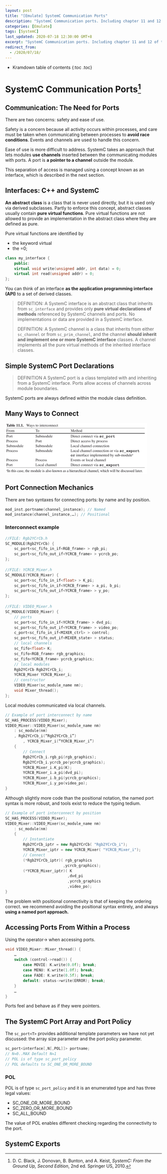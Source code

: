 ```yaml
---
layout: post
title: "[Emulate] SystemC Communication Ports"
description: "SystemC Communication ports. Including chapter 11 and 12 of the book SystemC from the Ground Up."
categories: [Emulate]
tags: [SystemC]
last_updated: 2020-07-18 12:30:00 GMT+8
excerpt: "SystemC Communication ports. Including chapter 11 and 12 of the book SystemC from the Ground Up. Including the concepts of interface, port and channel."
redirect_from:
  - /2020/07/18/
---
```


* Kramdown table of contents
{:toc .toc}
# SystemC Communication Ports[^1]

## Communication: The Need for Ports

There are two concerns: safety and ease of use. 

Safety is a concern because all activity occurs within processes, and care must be taken when communicating between processes to **avoid race conditions**. Events and channels are used to handle this concern.

Ease of use is more difficult to address. SystemC takes an approach that lets modules **use channels** inserted between the communicating modules with ports. A port is **a pointer to a channel** outside the module.

This separation of access is managed using a concept known as an interface, which is described in the next section.

## Interfaces: C++ and SystemC

**An abstract class** is a class that is never used directly, but it is used only via derived subclasses. Partly to enforce this concept, abstract classes usually contain **pure virtual functions**. Pure virtual functions are not allowed to provide an implementation in the abstract class where they are defined as pure.

Pure virtual functions are identified by

+ the keyword virtual
+ the =0;

```c++
class my_interface { 
    public: 
    virtual void write(unsigned addr, int data) = 0; 
    virtual int read(unsigned addr) = 0;
};
```

You can think of an interface **as the application programming interface (API)** to a set of derived classes.

> DEFINITION: A SystemC interface is an abstract class that inherits from `sc_interface` and provides only **pure virtual declarations of methods** referenced by SystemC channels and ports. No implementations or data are provided in a SystemC interface.
>
> DEFINITION: A SystemC channel is a class that inherits from either `sc_channel` or from `sc_prim_channel`, and the channel **should inherit and implement one or more SystemC interface** classes. A channel implements all the pure virtual methods of the inherited interface classes.

## Simple SystemC Port Declarations

> DEFINITION A SystemC port is a class templated with and inheriting from a SystemC interface. Ports allow access of channels across module boundaries.

SystemC ports are always defined within the module class definition.

## Many Ways to Connect

<img src="https://raw.githubusercontent.com/SingularityKChen/PicUpload/master/img/20200718110256.png" alt="Many Ways to Connect" style="zoom:50%;" />

## Port Connection Mechanics

There are two syntaxes for connecting ports: by name and by position.

```c++
mod_inst.portname(channel_instance); // Named 
mod_instance(channel_instance,…); // Positional
```

### Interconnect example

```c++
//FILE: Rgb2YCrCb.h 
SC_MODULE(Rgb2YCrCb) {
    sc_port<sc_fifo_in_if<RGB_frame> > rgb_pi;
    sc_port<sc_fifo_out_if<YCRCB_frame> > ycrcb_po;
};

//FILE: YCRCB_Mixer.h 
SC_MODULE(YCRCB_Mixer) {
    sc_port<sc_fifo_in_if<float> > K_pi; 
    sc_port<sc_fifo_in_if<YCRCB_frame> > a_pi, b_pi;
    sc_port<sc_fifo_out_if<YCRCB_frame> > y_po;
};

//FILE: VIDEO_Mixer.h 
SC_MODULE(VIDEO_Mixer) { 
    // ports 
    sc_port<sc_fifo_in_if<YCRCB_frame> > dvd_pi; 
    sc_port<sc_fifo_out_if<YCRCB_frame> > video_po; 
    c_port<sc_fifo_in_if<MIXER_ctrl> > control; 
    sc_port<sc_fifo_out_if<MIXER_state> > status; 
    // local channels 
    sc_fifo<float> K; 
    sc_fifo<RGB_frame> rgb_graphics;
    sc_fifo<YCRCB_frame> ycrcb_graphics; 
    // local modules 
    Rgb2YCrCb Rgb2YCrCb_i; 
    YCRCB_Mixer YCRCB_Mixer_i; 
    // constructor 
    VIDEO_Mixer(sc_module_name nm); 
    void Mixer_thread();
};
```

Local modules communicated via local channels.

```c++
// Example of port interconnect by name
SC_HAS_PROCESS(VIDEO_Mixer); 
VIDEO_Mixer::VIDEO_Mixer(sc_module_name nm) 
    : sc_module(nm)
    , Rgb2YCrCb_i(“Rgb2YCrCb_i”) 
        , YCRCB_Mixer_i(“YCRCB_Mixer_i”) 
    {
        // Connect
        Rgb2YCrCb_i.rgb_pi(rgb_graphics); 
        Rgb2YCrCb_i.ycrcb_po(ycrcb_graphics); 
        YCRCB_Mixer_i.K_pi(K); 
        YCRCB_Mixer_i.a_pi(dvd_pi); 
        YCRCB_Mixer_i.b_pi(ycrcb_graphics); 
        YCRCB_Mixer_i.y_po(video_po);
}
```

Although slightly more code than the positional notation, the named port syntax is more robust, and tools exist to reduce the typing tedium.

```c++
// Example of port interconnect by position
SC_HAS_PROCESS(VIDEO_Mixer); 
VIDEO_Mixer::VIDEO_Mixer(sc_module_name nm) 
    : sc_module(nm) 
    {
        // Instantiate 
        Rgb2YCrCb_iptr = new Rgb2YCrCb( "Rgb2YCrCb_i");
        YCRCB_Mixer_iptr = new YCRCB_Mixer( "YCRCB_Mixer_i"); 
        // Connect
        (*Rgb2YCrCb_iptr)( rgb_graphics 
                          ,ycrcb_graphics); 
        (*YCRCB_Mixer_iptr)( K 
                            ,dvd_pi
                            ,ycrcb_graphics 
                            ,video_po);
}
```

The problem with positional connectivity is that of keeping the ordering correct. we recommend avoiding the positional syntax entirely, and always **using a named port approach.**

## Accessing Ports From Within a Process

Using the operator-> when accessing ports.

```c++
void VIDEO_Mixer::Mixer_thread() { 
    …
    switch (control->read()) { 
        case MOVIE: K.write(0.0f); break; 
        case MENU: K.write(1.0f); break; 
        case FADE: K.write(0.5f); break; 
        default: status->write(ERROR); break;
    } 
    …
}
```

Ports feel and behave as if they were pointers.

## The SystemC Port Array and Port Policy

The `sc_port<T>` provides additional template parameters we have not yet discussed: the array size parameter and the port policy parameter.

```c++
sc_port<interface[,N[,POL]]> portname; 
// N=0..MAX Default N=1 
// POL is of type sc_port_policy
// POL defaults to SC_ONE_OR_MORE_BOUND
```

### POL

POL is of type `sc_port_policy` and it is an enumerated type and has three legal values:

+ SC_ONE_OR_MORE_BOUND
+ SC_ZERO_OR_MORE_BOUND
+ SC_ALL_BOUND

The value of POL enables different checking regarding the connectivity to the port.



## SystemC Exports



[^1]: D. C. Black, J. Donovan, B. Bunton, and A. Keist, *SystemC: From the Ground Up, Second Edition*, 2nd ed. Springer US, 2010.